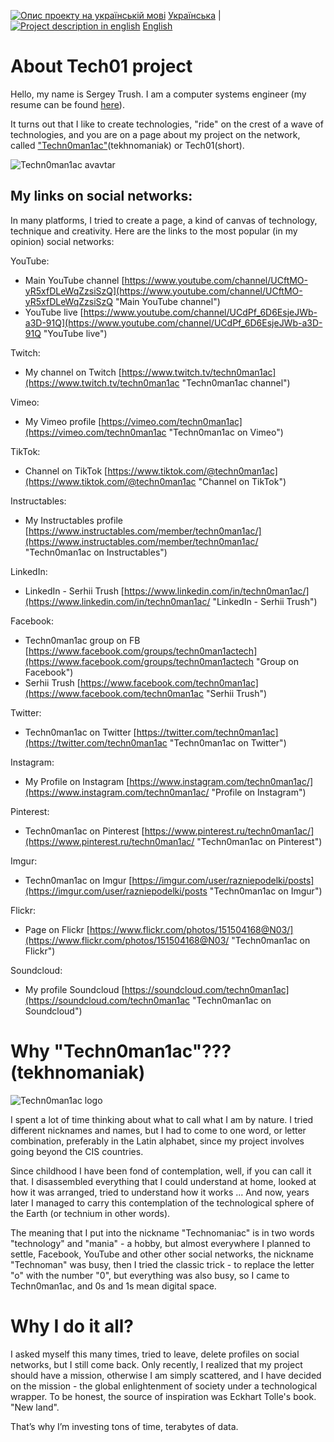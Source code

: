 [![Опис проекту на українській мові](https://raw.githubusercontent.com/techn0man1ac/about/main/Img/Ukraine.png)](https://github.com/techn0man1ac/about) [Українська](https://github.com/techn0man1ac/about "Опис проекту на українській мові")  |  [![Project description in english](https://raw.githubusercontent.com/techn0man1ac/about/main/Img/United-Kingdom.png)](https://github.com/techn0man1ac/about/blob/main/eng.md) [English](https://github.com/techn0man1ac/about/blob/main/eng.md "Project description in english")

# About Tech01 project

Hello, my name is Sergey Trush. I am a computer systems engineer (my resume can be found [here](https://github.com/techn0man1ac/about/tree/main/MyResume "Link to my resume in 3 languages, in two formats, pdf and docx")).

It turns out that I like to create technologies, "ride" on the crest of a wave of technologies, and you are on a page about my project on the network, called ["Techn0man1ac"](https://www.google.com/search?q=Techn0man1ac "google search page")(tekhnomaniak) or Tech01(short).

![Techn0man1ac avavtar](https://raw.githubusercontent.com/techn0man1ac/about/main/Img/techn0man1ac.jpg)

## My links on social networks:
In many platforms, I tried to create a page, a kind of canvas of technology, technique and creativity. Here are the links to the most popular (in my opinion) social networks:

YouTube:
- Main YouTube channel [https://www.youtube.com/channel/UCftMO-yR5xfDLeWqZzsiSzQ](https://www.youtube.com/channel/UCftMO-yR5xfDLeWqZzsiSzQ "Main YouTube channel")
- YouTube live [https://www.youtube.com/channel/UCdPf_6D6EsjeJWb-a3D-91Q](https://www.youtube.com/channel/UCdPf_6D6EsjeJWb-a3D-91Q "YouTube live")

Twitch:
- My channel on Twitch [https://www.twitch.tv/techn0man1ac](https://www.twitch.tv/techn0man1ac "Techn0man1ac channel")

Vimeo:
- My Vimeo profile [https://vimeo.com/techn0man1ac](https://vimeo.com/techn0man1ac "Techn0man1ac on Vimeo")

TikTok:
- Channel on TikTok [https://www.tiktok.com/@techn0man1ac](https://www.tiktok.com/@techn0man1ac "Channel on TikTok")

Instructables:
- My Instructables profile [https://www.instructables.com/member/techn0man1ac/](https://www.instructables.com/member/techn0man1ac/ "Techn0man1ac on Instructables")

LinkedIn:
- LinkedIn - Serhii Trush [https://www.linkedin.com/in/techn0man1ac/](https://www.linkedin.com/in/techn0man1ac/ "LinkedIn - Serhii Trush")

Facebook:
- Techn0man1ac group on FB [https://www.facebook.com/groups/techn0man1actech](https://www.facebook.com/groups/techn0man1actech "Group on Facebook")
- Serhii Trush [https://www.facebook.com/techn0man1ac](https://www.facebook.com/techn0man1ac "Serhii Trush")

Twitter:
- Techn0man1ac on Twitter [https://twitter.com/techn0man1ac](https://twitter.com/techn0man1ac "Techn0man1ac on Twitter")

Instagram:
- My Profile on Instagram [https://www.instagram.com/techn0man1ac/](https://www.instagram.com/techn0man1ac/ "Profile on Instagram")

Pinterest:
- Techn0man1ac on Pinterest [https://www.pinterest.ru/techn0man1ac/](https://www.pinterest.ru/techn0man1ac/ "Techn0man1ac on Pinterest")

Imgur:
- Techn0man1ac on Imgur [https://imgur.com/user/razniepodelki/posts](https://imgur.com/user/razniepodelki/posts "Techn0man1ac on Imgur")

Flickr:
- Page on Flickr [https://www.flickr.com/photos/151504168@N03/](https://www.flickr.com/photos/151504168@N03/ "Techn0man1ac on Flickr")

Soundcloud:
- My profile Soundcloud [https://soundcloud.com/techn0man1ac](https://soundcloud.com/techn0man1ac "Techn0man1ac on Soundcloud")

# Why "Techn0man1ac"???(tekhnomaniak)

![Techn0man1ac logo](https://raw.githubusercontent.com/techn0man1ac/about/main/Img/Techn0man1ac%20logo.jpg)

I spent a lot of time thinking about what to call what I am by nature. I tried different nicknames and names, but I had to come to one word, or letter combination, preferably in the Latin alphabet, since my project involves going beyond the CIS countries.

Since childhood I have been fond of contemplation, well, if you can call it that. I disassembled everything that I could understand at home, looked at how it was arranged, tried to understand how it works ... And now, years later I managed to carry this contemplation of the technological sphere of the Earth (or technium in other words).

The meaning that I put into the nickname "Technomaniac" is in two words "technology" and "mania" - a hobby, but almost everywhere I planned to settle, Facebook, YouTube and other other social networks, the nickname "Technoman" was busy, then I tried the classic trick - to replace the letter "o" with the number "0", but everything was also busy, so I came to Techn0man1ac, and 0s and 1s mean digital space.

# Why I do it all? 

I asked myself this many times, tried to leave, delete profiles on social networks, but I still come back.
Only recently, I realized that my project should have a mission, otherwise I am simply scattered, and I have decided on the mission - the global enlightenment of society under a technological wrapper. To be honest, the source of inspiration was Eckhart Tolle's book. "New land".

That’s why I’m investing tons of time, terabytes of data.
